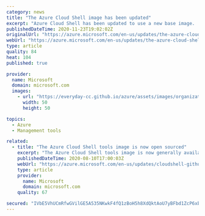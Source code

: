 ```yaml
---
category: news
title: "The Azure Cloud Shell image has been updated"
excerpt: "Azure Cloud Shell has been updated to use a new base image.  This will provide updates to some of the most common tools and commands."
publishedDateTime: 2020-11-23T19:02:02Z
originalUrl: "https://azure.microsoft.com/en-us/updates/the-azure-cloud-shell-image-has-been-updated/"
webUrl: "https://azure.microsoft.com/en-us/updates/the-azure-cloud-shell-image-has-been-updated/"
type: article
quality: 84
heat: 104
published: true

provider:
  name: Microsoft
  domain: microsoft.com
  images:
    - url: "https://everyday-cc.github.io/azure/assets/images/organizations/microsoft.com-50x50.jpg"
      width: 50
      height: 50

topics:
  - Azure
  - Management tools

related:
  - title: "The Azure Cloud Shell tools image is now open sourced"
    excerpt: "The Azure Cloud Shell tools image is now generally available on GitHub."
    publishedDateTime: 2020-08-10T17:00:03Z
    webUrl: "https://azure.microsoft.com/en-us/updates/cloudshell-github/"
    type: article
    provider:
      name: Microsoft
      domain: microsoft.com
    quality: 67

secured: "IVbE5VhUCmRfwGVilGE5A535NKwkF4fQ1zBoH5h8XdQktAoU7yBFbd1ZcP6xb2UpVuJwcWLKB5WduZLVnr048RPf/9sMFugCwvm2bJr/rnba8/jKAjpBmeWXZJkrKWHuDvAAPXJ6ofS0QzHWHtmcBgnubkGHGPliL97Cg5kRb4cU2SKvKEA7sbMnF8baHc0nVOAneK68zgJl7x3KBcfrjiefcH3Bt9HUtNuQDvkOpOP6Jjas1oWbGG/vF1urvg2UsgoqwDb3Y5XWPpkLHbjAfRrU6UIF4f4JqolmcqOMsxGxYZB/SwjxKYmGeRuWFQ3xVWGmxB1LGdEfeTQYie9RNSSnh6iF3W2L1flRBwSinEA=;lf5K4EshsYUjsR1j1s3pSw=="
---
```


